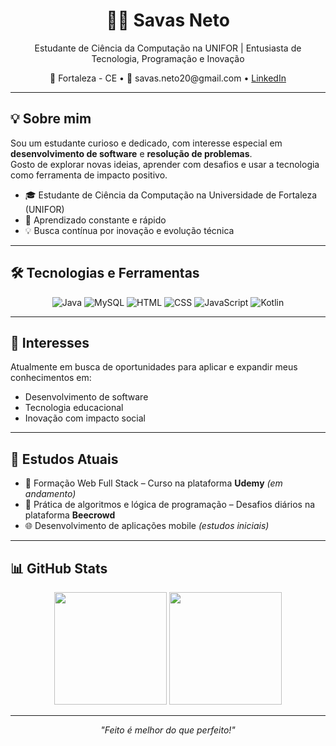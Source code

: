 <h1 align="center">👨‍💻 Savas Neto</h1>

<p align="center">
  Estudante de Ciência da Computação na UNIFOR | Entusiasta de Tecnologia, Programação e Inovação
</p>

<p align="center">
  📍 Fortaleza - CE • 📧 savas.neto20@gmail.com • 
  <a href="https://br.linkedin.com/in/savasneto" target="_blank">LinkedIn</a>
</p>

---

## 💡 Sobre mim

Sou um estudante curioso e dedicado, com interesse especial em **desenvolvimento de software** e **resolução de problemas**.  
Gosto de explorar novas ideias, aprender com desafios e usar a tecnologia como ferramenta de impacto positivo.

- 🎓 Estudante de Ciência da Computação na Universidade de Fortaleza (UNIFOR)  
- 🚀 Aprendizado constante e rápido  
- 💡 Busca contínua por inovação e evolução técnica  

---

## 🛠️ Tecnologias e Ferramentas

<div align="center">
  <img src="https://img.icons8.com/color/48/000000/java-coffee-cup-logo.png" alt="Java" title="Java"/>
  <img src="https://img.icons8.com/ios-filled/48/000000/mysql-logo.png" alt="MySQL" title="MySQL"/>
  <img src="https://img.icons8.com/color/48/html-5--v1.png" alt="HTML" title="HTML"/>
  <img src="https://img.icons8.com/color/48/css3.png" alt="CSS" title="CSS"/>
  <img src="https://img.icons8.com/color/48/javascript--v1.png" alt="JavaScript" title="JavaScript"/>
  <img src="https://img.icons8.com/color/48/kotlin.png" alt="Kotlin" title="Kotlin"/>

</div> 

---

## 🚀 Interesses

Atualmente em busca de oportunidades para aplicar e expandir meus conhecimentos em:

- Desenvolvimento de software  
- Tecnologia educacional  
- Inovação com impacto social  

---

## 🚧 Estudos Atuais

- 📱 Formação Web Full Stack – Curso na plataforma **Udemy** *(em andamento)*  
- 🧠 Prática de algoritmos e lógica de programação – Desafios diários na plataforma **Beecrowd**  
- 🌐 Desenvolvimento de aplicações mobile *(estudos iniciais)*  

---

## 📊 GitHub Stats

<div align="center">
  <img height="180em" src="https://github-readme-stats.vercel.app/api?username=savass33&show_icons=true&theme=dracula&include_all_commits=true&count_private=true"/>
  <img height="180em" src="https://github-readme-stats.vercel.app/api/top-langs/?username=savass33&layout=compact&langs_count=7&theme=dracula"/>
</div>

---

<p align="center">
  <i>"Feito é melhor do que perfeito!"</i>
</p>
